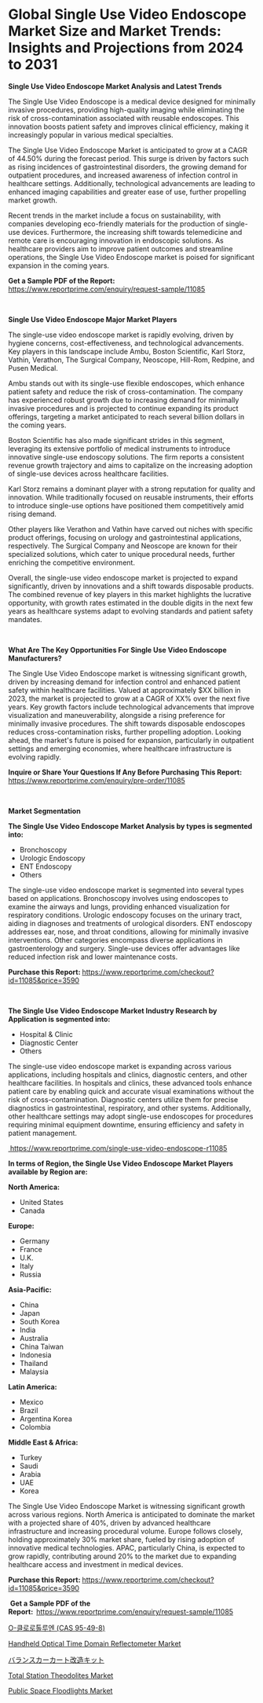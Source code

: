 <p><h1>Global Single Use Video Endoscope Market Size and Market Trends: Insights and Projections from 2024 to 2031</h1></p><p><strong>Single Use Video Endoscope Market Analysis and Latest Trends</strong></p>
<p><p>The Single Use Video Endoscope is a medical device designed for minimally invasive procedures, providing high-quality imaging while eliminating the risk of cross-contamination associated with reusable endoscopes. This innovation boosts patient safety and improves clinical efficiency, making it increasingly popular in various medical specialties.</p><p>The Single Use Video Endoscope Market is anticipated to grow at a CAGR of 44.50% during the forecast period. This surge is driven by factors such as rising incidences of gastrointestinal disorders, the growing demand for outpatient procedures, and increased awareness of infection control in healthcare settings. Additionally, technological advancements are leading to enhanced imaging capabilities and greater ease of use, further propelling market growth.</p><p>Recent trends in the market include a focus on sustainability, with companies developing eco-friendly materials for the production of single-use devices. Furthermore, the increasing shift towards telemedicine and remote care is encouraging innovation in endoscopic solutions. As healthcare providers aim to improve patient outcomes and streamline operations, the Single Use Video Endoscope market is poised for significant expansion in the coming years.</p></p>
<p><strong>Get a Sample PDF of the Report:&nbsp;</strong> <a href="https://www.reportprime.com/enquiry/request-sample/11085">https://www.reportprime.com/enquiry/request-sample/11085</a></p>
<p>&nbsp;</p>
<p><strong>Single Use Video Endoscope Major Market Players</strong></p>
<p><p>The single-use video endoscope market is rapidly evolving, driven by hygiene concerns, cost-effectiveness, and technological advancements. Key players in this landscape include Ambu, Boston Scientific, Karl Storz, Vathin, Verathon, The Surgical Company, Neoscope, Hill-Rom, Redpine, and Pusen Medical.</p><p>Ambu stands out with its single-use flexible endoscopes, which enhance patient safety and reduce the risk of cross-contamination. The company has experienced robust growth due to increasing demand for minimally invasive procedures and is projected to continue expanding its product offerings, targeting a market anticipated to reach several billion dollars in the coming years.</p><p>Boston Scientific has also made significant strides in this segment, leveraging its extensive portfolio of medical instruments to introduce innovative single-use endoscopy solutions. The firm reports a consistent revenue growth trajectory and aims to capitalize on the increasing adoption of single-use devices across healthcare facilities.</p><p>Karl Storz remains a dominant player with a strong reputation for quality and innovation. While traditionally focused on reusable instruments, their efforts to introduce single-use options have positioned them competitively amid rising demand.</p><p>Other players like Verathon and Vathin have carved out niches with specific product offerings, focusing on urology and gastrointestinal applications, respectively. The Surgical Company and Neoscope are known for their specialized solutions, which cater to unique procedural needs, further enriching the competitive environment.</p><p>Overall, the single-use video endoscope market is projected to expand significantly, driven by innovations and a shift towards disposable products. The combined revenue of key players in this market highlights the lucrative opportunity, with growth rates estimated in the double digits in the next few years as healthcare systems adapt to evolving standards and patient safety mandates.</p></p>
<p>&nbsp;</p>
<p><strong>What Are The Key Opportunities For Single Use Video Endoscope Manufacturers?</strong></p>
<p><p>The Single Use Video Endoscope market is witnessing significant growth, driven by increasing demand for infection control and enhanced patient safety within healthcare facilities. Valued at approximately $XX billion in 2023, the market is projected to grow at a CAGR of XX% over the next five years. Key growth factors include technological advancements that improve visualization and maneuverability, alongside a rising preference for minimally invasive procedures. The shift towards disposable endoscopes reduces cross-contamination risks, further propelling adoption. Looking ahead, the market's future is poised for expansion, particularly in outpatient settings and emerging economies, where healthcare infrastructure is evolving rapidly.</p></p>
<p><strong>Inquire or Share Your Questions If Any Before Purchasing This Report:</strong> <a href="https://www.reportprime.com/enquiry/pre-order/11085">https://www.reportprime.com/enquiry/pre-order/11085</a></p>
<p>&nbsp;</p>
<p><strong>Market Segmentation</strong></p>
<p><strong>The Single Use Video Endoscope Market Analysis by types is segmented into:</strong></p>
<p><ul><li>Bronchoscopy</li><li>Urologic Endoscopy</li><li>ENT Endoscopy</li><li>Others</li></ul></p>
<p><p>The single-use video endoscope market is segmented into several types based on applications. Bronchoscopy involves using endoscopes to examine the airways and lungs, providing enhanced visualization for respiratory conditions. Urologic endoscopy focuses on the urinary tract, aiding in diagnoses and treatments of urological disorders. ENT endoscopy addresses ear, nose, and throat conditions, allowing for minimally invasive interventions. Other categories encompass diverse applications in gastroenterology and surgery. Single-use devices offer advantages like reduced infection risk and lower maintenance costs.</p></p>
<p><strong>Purchase this Report:&nbsp;</strong><a href="https://www.reportprime.com/checkout?id=11085&price=3590">https://www.reportprime.com/checkout?id=11085&price=3590</a></p>
<p>&nbsp;</p>
<p><strong>The Single Use Video Endoscope Market Industry Research by Application is segmented into:</strong></p>
<p><ul><li>Hospital & Clinic</li><li>Diagnostic Center</li><li>Others</li></ul></p>
<p><p>The single-use video endoscope market is expanding across various applications, including hospitals and clinics, diagnostic centers, and other healthcare facilities. In hospitals and clinics, these advanced tools enhance patient care by enabling quick and accurate visual examinations without the risk of cross-contamination. Diagnostic centers utilize them for precise diagnostics in gastrointestinal, respiratory, and other systems. Additionally, other healthcare settings may adopt single-use endoscopes for procedures requiring minimal equipment downtime, ensuring efficiency and safety in patient management.</p></p>
<p><a href="https://www.reportprime.com/single-use-video-endoscope-r11085">&nbsp;https://www.reportprime.com/single-use-video-endoscope-r11085</a></p>
<p><strong>In terms of Region, the Single Use Video Endoscope Market Players available by Region are:</strong></p>
<p>
    <p> <strong> North America: </strong>
        <ul>
            <li>United States</li>
            <li>Canada</li>
        </ul>
        </p> 
    <p> <strong> Europe: </strong>
        <ul>
            <li>Germany</li>
            <li>France</li>
            <li>U.K.</li>
            <li>Italy</li>
            <li>Russia</li>
        </ul>
        </p> 
    <p> <strong> Asia-Pacific: </strong>
        <ul>
            <li>China</li>
            <li>Japan</li>
            <li>South Korea</li>
            <li>India</li>
            <li>Australia</li>
            <li>China Taiwan</li>
            <li>Indonesia</li>
            <li>Thailand</li>
            <li>Malaysia</li>
        </ul>
        </p> 
    <p> <strong> Latin America: </strong>
        <ul>
            <li>Mexico</li>
            <li>Brazil</li>
            <li>Argentina Korea</li>
            <li>Colombia</li>
        </ul>
        </p> 
    <p> <strong> Middle East & Africa: </strong>
        <ul>
            <li>Turkey</li>
            <li>Saudi</li>
            <li>Arabia</li>
            <li>UAE</li>
            <li>Korea</li>
        </ul>
    </p>
    </p>
<p><p>The Single Use Video Endoscope Market is witnessing significant growth across various regions. North America is anticipated to dominate the market with a projected share of 40%, driven by advanced healthcare infrastructure and increasing procedural volume. Europe follows closely, holding approximately 30% market share, fueled by rising adoption of innovative medical technologies. APAC, particularly China, is expected to grow rapidly, contributing around 20% to the market due to expanding healthcare access and investment in medical devices.</p></p>
<p><strong>Purchase this Report: </strong><a href="https://www.reportprime.com/checkout?id=11085&price=3590">https://www.reportprime.com/checkout?id=11085&price=3590</a></p>
<p>&nbsp;<strong>Get a Sample PDF of the Report:&nbsp;&nbsp;</strong><a href="https://www.reportprime.com/enquiry/request-sample/11085">https://www.reportprime.com/enquiry/request-sample/11085</a></p>
<p><strong></strong></p>
<p><p><a href="https://medium.com/@darrylnorton87/o-%ED%81%B4%EB%A1%9C%EB%A1%9C%ED%86%A8%EB%A3%A8%EC%97%94-cas-95-49-8-%EC%8B%9C%EC%9E%A5%EC%9D%98-%EC%83%88%EB%A1%9C%EC%9A%B4-%EC%8B%9C%EC%9E%A5-%EB%8F%99%ED%96%A5%EC%9D%80-%EB%AC%B4%EC%97%87%EC%9D%B8%EA%B0%80%EC%9A%94-b2d2bf206fc3">O-클로로톨루엔 (CAS 95-49-8)</a></p><p><a href="https://medium.com/@menrave8_9782/the-global-handheld-optical-time-domain-reflectometer-market-is-a-dynamic-and-growing-industry-975b62a7534c">Handheld Optical Time Domain Reflectometer Market</a></p><p><a href="https://medium.com/@royfoote921/%E3%83%90%E3%83%A9%E3%83%B3%E3%82%B9%E3%82%AB%E3%83%BC%E3%82%B3%E3%83%B3%E3%83%88%E3%83%AD%E3%83%BC%E3%83%AB%E3%82%AD%E3%83%83%E3%83%88%E5%B8%82%E5%A0%B4%E3%81%AE%E3%83%8A%E3%83%93%E3%82%B2%E3%83%BC%E3%83%88-2024%E5%B9%B4%E3%81%8B%E3%82%892031%E5%B9%B4%E3%81%BE%E3%81%A7%E3%81%AE%E5%B0%82%E9%96%80%E7%9A%84%E5%88%86%E6%9E%90%E3%81%A8%E5%B8%82%E5%A0%B4%E4%BA%88%E6%B8%AC-608946568dc3">バランスカーカート改造キット</a></p><p><a href="https://www.linkedin.com/pulse/total-station-theodolites-market-overview-regional-outlook-6i35c?trackingId=mRDT7zX4QHet4APStCtDMQ%3D%3D">Total Station Theodolites Market</a></p><p><a href="https://issuu.com/reportprime-2/docs/public-space-floodlights-market-siz_df3b706473cc80">Public Space Floodlights Market</a></p></p>